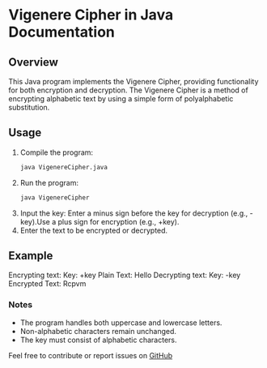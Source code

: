  
# Vigenere Cipher in Java Documentation

## Overview

This Java program implements the Vigenere Cipher, providing functionality for both encryption and decryption. The Vigenere Cipher is a method of encrypting alphabetic text by using a simple form of polyalphabetic substitution.

## Usage

1. Compile the program:
   ```bash
   java VigenereCipher.java
2. Run the program:
   ```bash
   java VigenereCipher
3. Input the key: Enter a minus sign before the key for decryption (e.g., -key).Use a plus sign for encryption (e.g., +key).
4. Enter the text to be encrypted or decrypted.
## Example
Encrypting text:
    Key: +key
    Plain Text: Hello
Decrypting text:
    Key: -key
    Encrypted Text: Rcpvm
### Notes
* The program handles both uppercase and lowercase letters.
* Non-alphabetic characters remain unchanged.
* The key must consist of alphabetic characters.


Feel free to contribute or report issues on [GitHub](https://github.com/Genesis-js/Cryptography)
